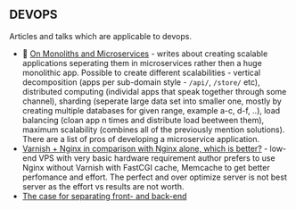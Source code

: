 ## DEVOPS
Articles and talks which are applicable to devops.

- :notebook: [On Monoliths and Microservices](http://dev.otto.de/2015/09/30/on-monoliths-and-microservices/) - writes about creating scalable applications seperating them in microservices rather then a huge monolithic app. Possible to create different scalabilities - vertical decomposition (apps per sub-domain style - `/api/`, `/store/` etc), distributed computing (individal apps that speak together through some channel), sharding (seperate large data set into smaller one, mostly by creating multiple databases for given range, example a-c, d-f, ..), load balancing (cloan app n times and distribute load beetween them), maximum scalability (combines all of the previously mention solutions). There are a list of pros of developing a microservice application.
- [Varnish + Nginx in comparison with Nginx alone, which is better?](http://www.narga.net/varnish-nginx-comparison-nginx-alone-better/) - low-end VPS with very basic hardware requirement author prefers to use Nginx without Varnish with FastCGI cache, Memcache to get better perfomance and effort. The perfect and over optimize server is not best server as the effort vs results are not worth.
- [The case for separating front- and back-end](https://blog.42.nl/articles/the-case-separating-front-back-end/)
